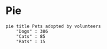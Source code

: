# Pie

<div class="result" markdown>

```mermaid
pie title Pets adopted by volunteers
    "Dogs" : 386
    "Cats" : 85
    "Rats" : 15
```
</div>